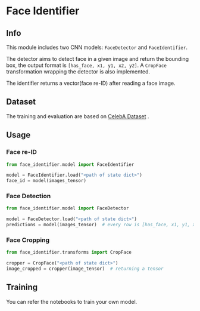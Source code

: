 # Face Identifier

## Info

This module includes two CNN models: `FaceDetector` and `FaceIdentifier`.

The detector aims to detect face in a given image and return the bounding box, the output format is `[has_face, x1, y1, x2, y2]`. A `CropFace` transformation wrapping the detector is also implemented.

The identifier returns a vector(face re-ID) after reading a face image.

## Dataset

The training and evaluation are based on [CelebA Dataset](https://mmlab.ie.cuhk.edu.hk/projects/CelebA.html) .

## Usage

### Face re-ID

```python
from face_identifier.model import FaceIdentifier

model = FaceIdentifier.load("<path of state dict>")
face_id = model(images_tensor)
```

### Face Detection

```python
from face_identifier.model import FaceDetector

model = FaceDetector.load("<path of state dict>")
predictions = model(images_tensor)  # every row is [has_face, x1, y1, x2, y2]
```

### Face Cropping

```python
from face_identifier.transforms import CropFace

cropper = CropFace("<path of state dict>")
image_cropped = cropper(image_tensor)  # returning a tensor
```

## Training

You can refer the notebooks to train your own model.

